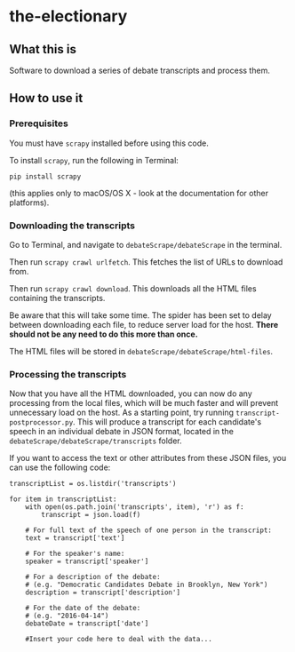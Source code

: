# the-electionary

## What this is

Software to download a series of debate transcripts and process them.

## How to use it

### Prerequisites

You must have `scrapy` installed before using this code.

To install `scrapy`, run the following in Terminal:

`pip install scrapy`

(this applies only to macOS/OS X - look at the documentation for other platforms).

### Downloading the transcripts

Go to Terminal, and navigate to `debateScrape/debateScrape` in the terminal.

Then run `scrapy crawl urlfetch`. This fetches the list of URLs to download from.

Then run `scrapy crawl download`. This downloads all the HTML files containing the transcripts.

Be aware that this will take some time. The spider has been set to delay between downloading each file, to reduce server load for the host.
**There should not be any need to do this more than once.**

The HTML files will be stored in `debateScrape/debateScrape/html-files`. 
 
### Processing the transcripts

Now that you have all the HTML downloaded, you can now do any processing from the local files, which will be much faster and will prevent unnecessary load on the host.
As a starting point, try running `transcript-postprocessor.py`.
This will produce a transcript for each candidate's speech in an individual debate in JSON format, located in the `debateScrape/debateScrape/transcripts` folder.

If you want to access the text or other attributes from these JSON files, you can use the following code:

~~~~
transcriptList = os.listdir('transcripts')

for item in transcriptList:
    with open(os.path.join('transcripts', item), 'r') as f:
        transcript = json.load(f)
        
    # For full text of the speech of one person in the transcript:    
    text = transcript['text']
    
    # For the speaker's name:
    speaker = transcript['speaker']
    
    # For a description of the debate:
    # (e.g. "Democratic Candidates Debate in Brooklyn, New York")
    description = transcript['description']
    
    # For the date of the debate:
    # (e.g. "2016-04-14")
    debateDate = transcript['date']    
    
    #Insert your code here to deal with the data...
    
~~~~
